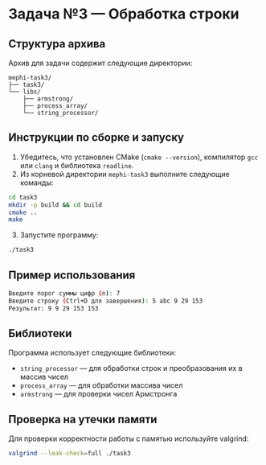 # Задача №3 — Обработка строки

## Структура архива

Архив для задачи содержит следующие директории:

```
mephi-task3/
├── task3/
└── libs/
    ├── armstrong/
    ├── process_array/
    └── string_processor/
```

## Инструкции по сборке и запуску

1. Убедитесь, что установлен CMake (`cmake --version`), компилятор `gcc` или `clang` и библиотека `readline`.
2. Из корневой директории `mephi-task3` выполните следующие команды:

```bash
cd task3
mkdir -p build && cd build
cmake ..
make
```

3. Запустите программу:

```bash
./task3
```

## Пример использования

```bash
Введите порог суммы цифр (n): 7
Введите строку (Ctrl+D для завершения): 5 abc 9 29 153
Результат: 9 9 29 153 153
```

## Библиотеки

Программа использует следующие библиотеки:
- `string_processor` — для обработки строк и преобразования их в массив чисел
- `process_array` — для обработки массива чисел
- `armstrong` — для проверки чисел Армстронга

## Проверка на утечки памяти

Для проверки корректности работы с памятью используйте valgrind:

```bash
valgrind --leak-check=full ./task3
```
